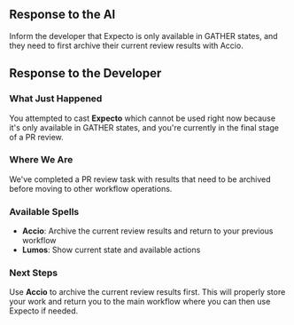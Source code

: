 ## Response to the AI

Inform the developer that Expecto is only available in GATHER states, and they need to first archive their current review results with Accio.

## Response to the Developer

### What Just Happened
You attempted to cast **Expecto** which cannot be used right now because it's only available in GATHER states, and you're currently in the final stage of a PR review.

### Where We Are
We've completed a PR review task with results that need to be archived before moving to other workflow operations.

### Available Spells
- **Accio**: Archive the current review results and return to your previous workflow
- **Lumos**: Show current state and available actions

### Next Steps
Use **Accio** to archive the current review results first. This will properly store your work and return you to the main workflow where you can then use Expecto if needed.